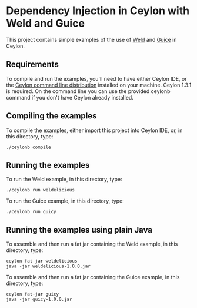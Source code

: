 # Dependency Injection in Ceylon with Weld and Guice

This project contains simple examples of the use of [Weld][] 
and [Guice][] in Ceylon.

[Weld]: http://weld.cdi-spec.org
[Guice]: https://github.com/google/guice

## Requirements

To compile and run the examples, you'll need to have either
Ceylon IDE, or the [Ceylon command line distribution][download] 
installed on your machine. Ceylon 1.3.1 is required. On the
command line you can use the provided ceylonb command if you
don't have Ceylon already installed.

[download]: http://ceylon-lang.org/download

## Compiling the examples

To compile the examples, either import this project into
Ceylon IDE, or, in this directory, type:

    ./ceylonb compile

## Running the examples

To run the Weld example, in this directory, type:

    ./ceylonb run weldelicious

To run the Guice example, in this directory, type:

    ./ceylonb run guicy
    
## Running the examples using plain Java

To assemble and then run a fat jar containing the Weld 
example, in this directory, type:

    ceylon fat-jar weldelicious
    java -jar weldelicious-1.0.0.jar

To assemble and then run a fat jar containing the Guice 
example, in this directory, type:

    ceylon fat-jar guicy
    java -jar guicy-1.0.0.jar
